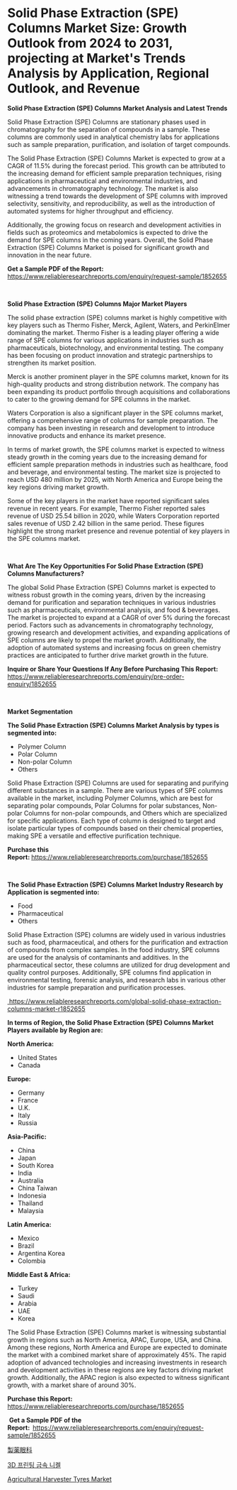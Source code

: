<p><h1>Solid Phase Extraction (SPE) Columns Market Size: Growth Outlook from 2024 to 2031, projecting at Market's Trends Analysis by Application, Regional Outlook, and Revenue</h1></p><p><strong>Solid Phase Extraction (SPE) Columns Market Analysis and Latest Trends</strong></p>
<p><p>Solid Phase Extraction (SPE) Columns are stationary phases used in chromatography for the separation of compounds in a sample. These columns are commonly used in analytical chemistry labs for applications such as sample preparation, purification, and isolation of target compounds.</p><p>The Solid Phase Extraction (SPE) Columns Market is expected to grow at a CAGR of 11.5% during the forecast period. This growth can be attributed to the increasing demand for efficient sample preparation techniques, rising applications in pharmaceutical and environmental industries, and advancements in chromatography technology. The market is also witnessing a trend towards the development of SPE columns with improved selectivity, sensitivity, and reproducibility, as well as the introduction of automated systems for higher throughput and efficiency.</p><p>Additionally, the growing focus on research and development activities in fields such as proteomics and metabolomics is expected to drive the demand for SPE columns in the coming years. Overall, the Solid Phase Extraction (SPE) Columns Market is poised for significant growth and innovation in the near future.</p></p>
<p><strong>Get a Sample PDF of the Report:&nbsp;</strong> <a href="https://www.reliableresearchreports.com/enquiry/request-sample/1852655">https://www.reliableresearchreports.com/enquiry/request-sample/1852655</a></p>
<p>&nbsp;</p>
<p><strong>Solid Phase Extraction (SPE) Columns Major Market Players</strong></p>
<p><p>The solid phase extraction (SPE) columns market is highly competitive with key players such as Thermo Fisher, Merck, Agilent, Waters, and PerkinElmer dominating the market. Thermo Fisher is a leading player offering a wide range of SPE columns for various applications in industries such as pharmaceuticals, biotechnology, and environmental testing. The company has been focusing on product innovation and strategic partnerships to strengthen its market position.</p><p>Merck is another prominent player in the SPE columns market, known for its high-quality products and strong distribution network. The company has been expanding its product portfolio through acquisitions and collaborations to cater to the growing demand for SPE columns in the market.</p><p>Waters Corporation is also a significant player in the SPE columns market, offering a comprehensive range of columns for sample preparation. The company has been investing in research and development to introduce innovative products and enhance its market presence.</p><p>In terms of market growth, the SPE columns market is expected to witness steady growth in the coming years due to the increasing demand for efficient sample preparation methods in industries such as healthcare, food and beverage, and environmental testing. The market size is projected to reach USD 480 million by 2025, with North America and Europe being the key regions driving market growth.</p><p>Some of the key players in the market have reported significant sales revenue in recent years. For example, Thermo Fisher reported sales revenue of USD 25.54 billion in 2020, while Waters Corporation reported sales revenue of USD 2.42 billion in the same period. These figures highlight the strong market presence and revenue potential of key players in the SPE columns market.</p></p>
<p>&nbsp;</p>
<p><strong>What Are The Key Opportunities For Solid Phase Extraction (SPE) Columns Manufacturers?</strong></p>
<p><p>The global Solid Phase Extraction (SPE) Columns market is expected to witness robust growth in the coming years, driven by the increasing demand for purification and separation techniques in various industries such as pharmaceuticals, environmental analysis, and food & beverages. The market is projected to expand at a CAGR of over 5% during the forecast period. Factors such as advancements in chromatography technology, growing research and development activities, and expanding applications of SPE columns are likely to propel the market growth. Additionally, the adoption of automated systems and increasing focus on green chemistry practices are anticipated to further drive market growth in the future.</p></p>
<p><strong>Inquire or Share Your Questions If Any Before Purchasing This Report:</strong> <a href="https://www.reliableresearchreports.com/enquiry/pre-order-enquiry/1852655">https://www.reliableresearchreports.com/enquiry/pre-order-enquiry/1852655</a></p>
<p>&nbsp;</p>
<p><strong>Market Segmentation</strong></p>
<p><strong>The Solid Phase Extraction (SPE) Columns Market Analysis by types is segmented into:</strong></p>
<p><ul><li>Polymer Column</li><li>Polar Column</li><li>Non-polar Column</li><li>Others</li></ul></p>
<p><p>Solid Phase Extraction (SPE) Columns are used for separating and purifying different substances in a sample. There are various types of SPE columns available in the market, including Polymer Columns, which are best for separating polar compounds, Polar Columns for polar substances, Non-polar Columns for non-polar compounds, and Others which are specialized for specific applications. Each type of column is designed to target and isolate particular types of compounds based on their chemical properties, making SPE a versatile and effective purification technique.</p></p>
<p><strong>Purchase this Report:&nbsp;</strong><a href="https://www.reliableresearchreports.com/purchase/1852655">https://www.reliableresearchreports.com/purchase/1852655</a></p>
<p>&nbsp;</p>
<p><strong>The Solid Phase Extraction (SPE) Columns Market Industry Research by Application is segmented into:</strong></p>
<p><ul><li>Food</li><li>Pharmaceutical</li><li>Others</li></ul></p>
<p><p>Solid Phase Extraction (SPE) columns are widely used in various industries such as food, pharmaceutical, and others for the purification and extraction of compounds from complex samples. In the food industry, SPE columns are used for the analysis of contaminants and additives. In the pharmaceutical sector, these columns are utilized for drug development and quality control purposes. Additionally, SPE columns find application in environmental testing, forensic analysis, and research labs in various other industries for sample preparation and purification processes.</p></p>
<p><a href="https://www.reliableresearchreports.com/global-solid-phase-extraction-columns-market-r1852655">&nbsp;https://www.reliableresearchreports.com/global-solid-phase-extraction-columns-market-r1852655</a></p>
<p><strong>In terms of Region, the Solid Phase Extraction (SPE) Columns Market Players available by Region are:</strong></p>
<p>
    <p> <strong> North America: </strong>
        <ul>
            <li>United States</li>
            <li>Canada</li>
        </ul>
        </p> 
    <p> <strong> Europe: </strong>
        <ul>
            <li>Germany</li>
            <li>France</li>
            <li>U.K.</li>
            <li>Italy</li>
            <li>Russia</li>
        </ul>
        </p> 
    <p> <strong> Asia-Pacific: </strong>
        <ul>
            <li>China</li>
            <li>Japan</li>
            <li>South Korea</li>
            <li>India</li>
            <li>Australia</li>
            <li>China Taiwan</li>
            <li>Indonesia</li>
            <li>Thailand</li>
            <li>Malaysia</li>
        </ul>
        </p> 
    <p> <strong> Latin America: </strong>
        <ul>
            <li>Mexico</li>
            <li>Brazil</li>
            <li>Argentina Korea</li>
            <li>Colombia</li>
        </ul>
        </p> 
    <p> <strong> Middle East & Africa: </strong>
        <ul>
            <li>Turkey</li>
            <li>Saudi</li>
            <li>Arabia</li>
            <li>UAE</li>
            <li>Korea</li>
        </ul>
    </p>
    </p>
<p><p>The Solid Phase Extraction (SPE) Columns market is witnessing substantial growth in regions such as North America, APAC, Europe, USA, and China. Among these regions, North America and Europe are expected to dominate the market with a combined market share of approximately 45%. The rapid adoption of advanced technologies and increasing investments in research and development activities in these regions are key factors driving market growth. Additionally, the APAC region is also expected to witness significant growth, with a market share of around 30%.</p></p>
<p><strong>Purchase this Report: </strong><a href="https://www.reliableresearchreports.com/purchase/1852655">https://www.reliableresearchreports.com/purchase/1852655</a></p>
<p>&nbsp;<strong>Get a Sample PDF of the Report:&nbsp;&nbsp;</strong><a href="https://www.reliableresearchreports.com/enquiry/request-sample/1852655">https://www.reliableresearchreports.com/enquiry/request-sample/1852655</a></p>
<p><strong></strong></p>
<p><p><a href="https://medium.com/@hiramzulauf/%E8%96%AC%E5%93%81%E7%9C%BC%E7%A7%91%E5%B8%82%E5%A0%B4-%E5%B8%82%E5%A0%B4cagr-%E5%B8%82%E5%A0%B4%E3%83%88%E3%83%AC%E3%83%B3%E3%83%89-%E3%81%8A%E3%82%88%E3%81%B3%E6%88%90%E9%95%B7%E6%88%A6%E7%95%A5%E3%81%AB%E9%96%A2%E3%81%99%E3%82%8B%E6%B4%9E%E5%AF%9F-8536b5a0de7e">製薬眼科</a></p><p><a href="https://medium.com/@sydneyhaley871/3d-%ED%94%84%EB%A6%B0%ED%8C%85-%EA%B8%88%EC%86%8D-%EB%8B%88%EC%BC%88-%EC%8B%9C%EC%9E%A5-%EA%B7%9C%EB%AA%A8-%EC%8B%9C%EC%9E%A5-%EC%A0%84%EB%A7%9D-%EB%B0%8F-%EC%8B%9C%EC%9E%A5-%EC%98%88%EC%B8%A1-2024%EB%85%84%EB%B6%80%ED%84%B0-2031%EB%85%84%EA%B9%8C%EC%A7%80-2b282ff9fce9">3D 프린팅 금속 니켈</a></p><p><a href="https://www.linkedin.com/pulse/agricultural-harvester-tyres-market-comprehensive-assessment-mrnxe">Agricultural Harvester Tyres Market</a></p></p>